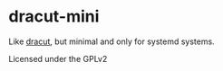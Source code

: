 dracut-mini
====

Like [dracut](https://github.com/dracutdevs/dracut), but minimal and only for
systemd systems.

Licensed under the GPLv2
